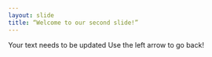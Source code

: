 ```yaml
---
layout: slide
title: “Welcome to our second slide!”
---
```

Your text needs to be updated
Use the left arrow to go back!
